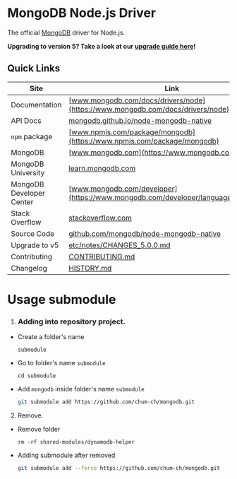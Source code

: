 # MongoDB Node.js Driver

The official [MongoDB](https://www.mongodb.com/) driver for Node.js.

**Upgrading to version 5? Take a look at our [upgrade guide here](https://github.com/mongodb/node-mongodb-native/blob/HEAD/etc/notes/CHANGES_5.0.0.md)!**

## Quick Links

| Site                     | Link                                                                                                              |
| -------------------------| ----------------------------------------------------------------------------------------------------------------- |
| Documentation            | [www.mongodb.com/docs/drivers/node](https://www.mongodb.com/docs/drivers/node)                                    |
| API Docs                 | [mongodb.github.io/node-mongodb-native](https://mongodb.github.io/node-mongodb-native)                            |
| `npm` package            | [www.npmjs.com/package/mongodb](https://www.npmjs.com/package/mongodb)                                            |
| MongoDB                  | [www.mongodb.com](https://www.mongodb.com)                                                                        |
| MongoDB University       | [learn.mongodb.com](https://learn.mongodb.com/catalog?labels=%5B%22Language%22%5D&values=%5B%22Node.js%22%5D)     |
| MongoDB Developer Center | [www.mongodb.com/developer](https://www.mongodb.com/developer/languages/javascript/)                              |
| Stack Overflow           | [stackoverflow.com](https://stackoverflow.com/search?q=%28%5Btypescript%5D+or+%5Bjavascript%5D+or+%5Bnode.js%5D%29+and+%5Bmongodb%5D) |
| Source Code              | [github.com/mongodb/node-mongodb-native](https://github.com/mongodb/node-mongodb-native)                          |
| Upgrade to v5            | [etc/notes/CHANGES_5.0.0.md](https://github.com/mongodb/node-mongodb-native/blob/HEAD/etc/notes/CHANGES_5.0.0.md) |
| Contributing             | [CONTRIBUTING.md](https://github.com/mongodb/node-mongodb-native/blob/HEAD/CONTRIBUTING.md)                       |
| Changelog                | [HISTORY.md](https://github.com/mongodb/node-mongodb-native/blob/HEAD/HISTORY.md)                                 |

# Usage submodule
1. ### Adding into repository project.
- Create a folder's name
  ```
  submodule
  ``` 
- Go to folder's name `submodule`
  ```
  cd submodule
  ``` 
- Add `mongodb` inside folder's name `submodule`
    ```bash
    git submodule add https://github.com/chum-ch/mongodb.git
    ```
2. Remove.
  - Remove folder 
    ```
    rm -rf shared-modules/dynamodb-helper
    ```
  - Adding submodule after removed
    ```bash
    git submodule add --force https://github.com/chum-ch/mongodb.git
    ```
#